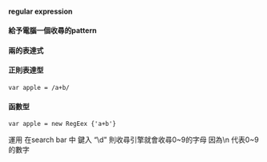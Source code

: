 #### regular expression   
#### 給予電腦一個收尋的pattern 
#### 兩的表達式
#### 正則表達型
    var apple = /a+b/
#### 函數型
    var apple = new RegEex {'a+b'} 
    
運用  在search bar 中 鍵入 “\d" 
則收尋引擎就會收尋0~9的字母 
因為\n 代表0~9的數字 

